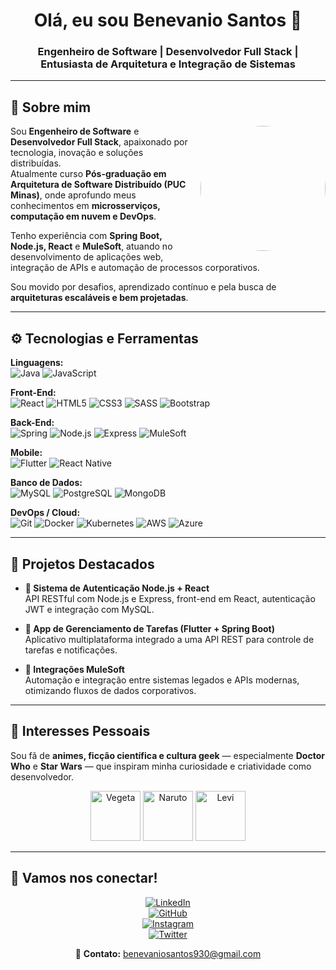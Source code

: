 <h1 align="center"><b>Olá, eu sou Benevanio Santos 👋</b></h1>  
<h3 align="center">Engenheiro de Software | Desenvolvedor Full Stack | Entusiasta de Arquitetura e Integração de Sistemas</h3>

---

## 🧠 **Sobre mim**

<picture>
  <img align="right" src="https://github.com/user-attachments/assets/74219e63-83c0-4e2a-954f-b77b3e452eb0" width="200px" style="margin-left:15px; margin-bottom:10px; border-radius:50%;" />
</picture>

Sou **Engenheiro de Software** e **Desenvolvedor Full Stack**, apaixonado por tecnologia, inovação e soluções distribuídas.  
Atualmente curso **Pós-graduação em Arquitetura de Software Distribuído (PUC Minas)**, onde aprofundo meus conhecimentos em **microsserviços, computação em nuvem e DevOps**.  

Tenho experiência com **Spring Boot, Node.js, React** e **MuleSoft**, atuando no desenvolvimento de aplicações web, integração de APIs e automação de processos corporativos.  

Sou movido por desafios, aprendizado contínuo e pela busca de **arquiteturas escaláveis e bem projetadas**.  

---

## ⚙️ **Tecnologias e Ferramentas**

<p align="center">

**Linguagens:**  
![Java](https://img.shields.io/badge/Java-%23f89820?style=for-the-badge&logo=java&logoColor=white)
![JavaScript](https://img.shields.io/badge/JavaScript-%23F7DF1E?style=for-the-badge&logo=javascript&logoColor=black)

**Front-End:**  
![React](https://img.shields.io/badge/React-%2320232a?style=for-the-badge&logo=react&logoColor=#61DAFB)
![HTML5](https://img.shields.io/badge/HTML5-%23E34F26?style=for-the-badge&logo=html5&logoColor=white)
![CSS3](https://img.shields.io/badge/CSS3-%231572B6?style=for-the-badge&logo=css3&logoColor=white)
![SASS](https://img.shields.io/badge/Sass-%23CD6799?style=for-the-badge&logo=sass&logoColor=white)
![Bootstrap](https://img.shields.io/badge/Bootstrap-%23563D7C?style=for-the-badge&logo=bootstrap&logoColor=white)

**Back-End:**  
![Spring](https://img.shields.io/badge/Spring-%236DB33F?style=for-the-badge&logo=spring&logoColor=white)
![Node.js](https://img.shields.io/badge/Node.js-%23339933?style=for-the-badge&logo=node.js&logoColor=white)
![Express](https://img.shields.io/badge/Express-%23404d59?style=for-the-badge)
![MuleSoft](https://img.shields.io/badge/MuleSoft-%23007CBA?style=for-the-badge)

**Mobile:**  
![Flutter](https://img.shields.io/badge/Flutter-%2302569B?style=for-the-badge&logo=flutter&logoColor=white)
![React Native](https://img.shields.io/badge/React_Native-%2320232a?style=for-the-badge&logo=react&logoColor=#61DAFB)

**Banco de Dados:**  
![MySQL](https://img.shields.io/badge/MySQL-%2300f?style=for-the-badge&logo=mysql&logoColor=white)
![PostgreSQL](https://img.shields.io/badge/PostgreSQL-%23336791?style=for-the-badge&logo=postgresql&logoColor=white)
![MongoDB](https://img.shields.io/badge/MongoDB-%2347A248?style=for-the-badge&logo=mongodb&logoColor=white)

**DevOps / Cloud:**  
![Git](https://img.shields.io/badge/Git-%23F05033?style=for-the-badge&logo=git&logoColor=white)
![Docker](https://img.shields.io/badge/Docker-%230db7ed?style=for-the-badge&logo=docker&logoColor=white)
![Kubernetes](https://img.shields.io/badge/Kubernetes-%232496ed?style=for-the-badge&logo=kubernetes&logoColor=white)
![AWS](https://img.shields.io/badge/AWS-%23FF9900?style=for-the-badge&logo=amazon-aws&logoColor=white)
![Azure](https://img.shields.io/badge/Azure-%230072c6?style=for-the-badge&logo=microsoft-azure&logoColor=white)

</p>

---

## 🚀 **Projetos Destacados**

- **🔐 Sistema de Autenticação Node.js + React**  
  API RESTful com Node.js e Express, front-end em React, autenticação JWT e integração com MySQL.

- **📱 App de Gerenciamento de Tarefas (Flutter + Spring Boot)**  
  Aplicativo multiplataforma integrado a uma API REST para controle de tarefas e notificações.

- **🔗 Integrações MuleSoft**  
  Automação e integração entre sistemas legados e APIs modernas, otimizando fluxos de dados corporativos.

---

## 🌌 **Interesses Pessoais**

Sou fã de **animes, ficção científica e cultura geek** — especialmente **Doctor Who** e **Star Wars** — que inspiram minha curiosidade e criatividade como desenvolvedor.

<p align="center">
  <img src="https://media4.giphy.com/media/At8TemfUYhemteTDDN/giphy.gif" width="80" alt="Vegeta"/>
  <img src="https://media.giphy.com/media/IO2ICudgtBjby/giphy.gif" width="80" alt="Naruto"/>
  <img src="https://media.giphy.com/media/A91yGpQJyBnUY/giphy.gif" width="80" alt="Levi"/>
</p>

---

## 🤝 **Vamos nos conectar!**

<div align="center">

[![LinkedIn](https://img.shields.io/badge/LinkedIn-Benevanio-blue?style=for-the-badge&logo=linkedin&logoColor=white)](https://www.linkedin.com/in/bene-tesla/)  
[![GitHub](https://img.shields.io/badge/GitHub-Benevanio-black?style=for-the-badge&logo=github&logoColor=white)](https://github.com/Benevanio)  
[![Instagram](https://img.shields.io/badge/Instagram-Bene_Tesla_Dev-e4405f?style=for-the-badge&logo=instagram&logoColor=white)](https://www.instagram.com/bene_tesla_dev/)  
[![Twitter](https://img.shields.io/badge/Twitter-BenevanioS-1DA1F2?style=for-the-badge&logo=twitter&logoColor=white)](https://x.com/BenevanioS)  

📧 **Contato:** benevaniosantos930@gmail.com

</div>
